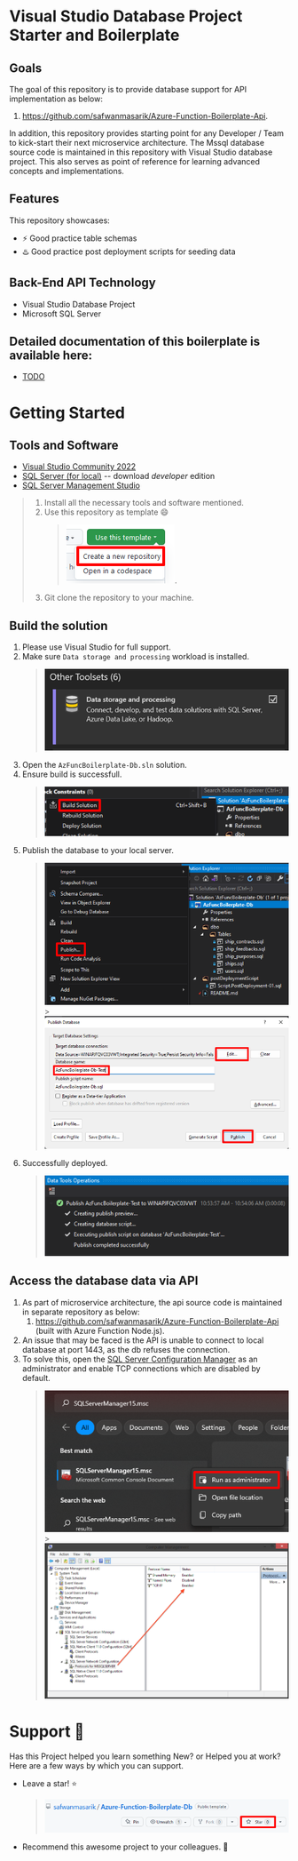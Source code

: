 # **Visual Studio Database Project Starter and Boilerplate**

## Goals

The goal of this repository is to provide database support for API implementation as below:

1.  https://github.com/safwanmasarik/Azure-Function-Boilerplate-Api.

In addition, this repository provides starting point for any Developer / Team to kick-start their next microservice architecture. The Mssql database source code is maintained in this repository with Visual Studio database project. This also serves as point of reference for learning advanced concepts and implementations.

## Features

This repository showcases:

- ⚡️ Good practice table schemas
- ♨️ Good practice post deployment scripts for seeding data

## Back-End API Technology

- Visual Studio Database Project
- Microsoft SQL Server

## Detailed documentation of this boilerplate is available here:

- [TODO]()

# **Getting Started**

## Tools and Software

- [Visual Studio Community 2022](https://visualstudio.microsoft.com/)
- [SQL Server (for local)](https://www.microsoft.com/en-us/sql-server/sql-server-downloads) -- download _developer_ edition
- [SQL Server Management Studio](https://learn.microsoft.com/en-us/sql/ssms/download-sql-server-management-studio-ssms?view=sql-server-ver16)

> 1. Install all the necessary tools and software mentioned.
> 2. Use this repository as template 😄
>    > ![Use as template](readme_assets/template-repo.png).
> 3. Git clone the repository to your machine.

## Build the solution

1. Please use Visual Studio for full support.
2. Make sure `Data storage and processing` workload is installed.
   > ![vs-data-workload](readme_assets/vs-data-workload.png)
3. Open the `AzFuncBoilerplate-Db.sln` solution.
4. Ensure build is successfull.
   > ![save-solution](readme_assets/save-solution.png)
5. Publish the database to your local server.
   > ![publish-db-01](readme_assets/publish-db-01.png) > ![publish-db-02](readme_assets/publish-db-02.png)
6. Successfully deployed.
   > ![success-db-deploy](readme_assets/success-db-deploy.png)

## Access the database data via API

1. As part of microservice architecture, the api source code is maintained in separate repository as below:
   1. https://github.com/safwanmasarik/Azure-Function-Boilerplate-Api (built with Azure Function Node.js).
1. An issue that may be faced is the API is unable to connect to local database at port 1443, as the db refuses the connection.
1. To solve this, open the [SQL Server Configuration Manager](https://learn.microsoft.com/en-us/sql/relational-databases/sql-server-configuration-manager?view=sql-server-ver16) as an administrator and enable TCP connections which are disabled by default.
   > ![sql-server-manager](readme_assets/sql-server-manager.png) > ![db-local-tcpip](readme_assets/db-local-tcpip.png)

# **Support** 🤩

Has this Project helped you learn something New? or Helped you at work?
Here are a few ways by which you can support.

- Leave a star! ⭐
  > ![star](readme_assets/star.png)
- Recommend this awesome project to your colleagues. 🥇
